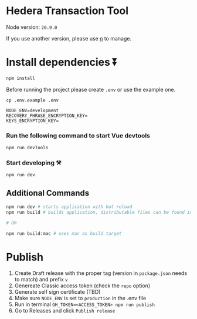 # Hedera Transaction Tool

Node version: `20.9.0`

If you use another version, please use [n](https://github.com/tj/n) to manage.

# Install dependencies ⏬

```bash
npm install
```

Before running the project please create `.env` or use the example one.

```shell
cp .env.example .env
```

```
NODE_ENV=development
RECOVERY_PHRASE_ENCRYPTION_KEY=
KEYS_ENCRYPTION_KEY=
```

### Run the following command to start Vue devtools

```bash
npm run devTools
```

### Start developing ⚒️

```bash
npm run dev
```

## Additional Commands

```bash
npm run dev # starts application with hot reload
npm run build # builds application, distributable files can be found in "dist" folder

# OR

npm run build:mac # uses mac as build target
```

# Publish

1. Create Draft release with the proper tag (version in `package.json` needs to match) and prefix `v`
2. Genereate Classic access token (check the `repo` option)
3. Generate self sign certificate (TBD)
4. Make sure `NODE_ENV` is set to `production` in the .env file
5. Run in terminal `GH_TOKEN=<ACCESS_TOKEN> npm run publish`
6. Go to Releases and click `Publish release`
